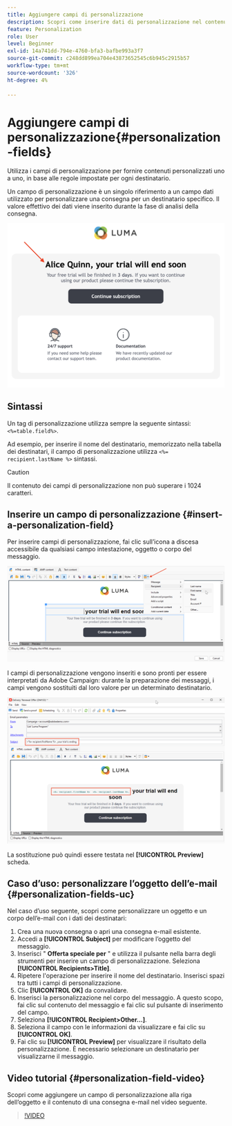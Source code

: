 ```yaml
---
title: Aggiungere campi di personalizzazione
description: Scopri come inserire dati di personalizzazione nel contenuto del messaggio
feature: Personalization
role: User
level: Beginner
exl-id: 14a741dd-794e-4760-bfa3-bafbe993a3f7
source-git-commit: c248dd899ea704e43873652545c6b945c2915b57
workflow-type: tm+mt
source-wordcount: '326'
ht-degree: 4%

---
```


# Aggiungere campi di personalizzazione{#personalization-fields}

Utilizza i campi di personalizzazione per fornire contenuti personalizzati uno a uno, in base alle regole impostate per ogni destinatario.

Un campo di personalizzazione è un singolo riferimento a un campo dati utilizzato per personalizzare una consegna per un destinatario specifico. Il valore effettivo dei dati viene inserito durante la fase di analisi della consegna.

![esempio di personalizzazione dei messaggi](assets/perso-name-sample.png)

## Sintassi

Un tag di personalizzazione utilizza sempre la seguente sintassi: `<%=table.field%>`.

Ad esempio, per inserire il nome del destinatario, memorizzato nella tabella dei destinatari, il campo di personalizzazione utilizza `<%= recipient.lastName %>` sintassi.

>[!CAUTION]
>
>Il contenuto dei campi di personalizzazione non può superare i 1024 caratteri.

## Inserire un campo di personalizzazione {#insert-a-personalization-field}

Per inserire campi di personalizzazione, fai clic sull’icona a discesa accessibile da qualsiasi campo intestazione, oggetto o corpo del messaggio.

![inserire un campo di personalizzazione](assets/perso-field-insert.png)

I campi di personalizzazione vengono inseriti e sono pronti per essere interpretati da Adobe Campaign: durante la preparazione dei messaggi, i campi vengono sostituiti dal loro valore per un determinato destinatario.

![campi di personalizzazione in un messaggio e-mail](assets/perso-fields-in-msg.png)

La sostituzione può quindi essere testata nel **[!UICONTROL Preview]** scheda.

<!--Learn more about message preview in [this page]().-->

## Caso d’uso: personalizzare l’oggetto dell’e-mail {#personalization-fields-uc}

Nel caso d’uso seguente, scopri come personalizzare un oggetto e un corpo dell’e-mail con i dati dei destinatari:

1. Crea una nuova consegna o apri una consegna e-mail esistente.
1. Accedi a **[!UICONTROL Subject]** per modificare l’oggetto del messaggio.
1. Inserisci &quot; **Offerta speciale per** &quot; e utilizza il pulsante nella barra degli strumenti per inserire un campo di personalizzazione. Seleziona **[!UICONTROL Recipients>Title]**.
1. Ripetere l&#39;operazione per inserire il nome del destinatario. Inserisci spazi tra tutti i campi di personalizzazione.
1. Clic **[!UICONTROL OK]** da convalidare.
1. Inserisci la personalizzazione nel corpo del messaggio. A questo scopo, fai clic sul contenuto del messaggio e fai clic sul pulsante di inserimento del campo.
1. Seleziona **[!UICONTROL Recipient>Other...]**.
1. Seleziona il campo con le informazioni da visualizzare e fai clic su **[!UICONTROL OK]**.
1. Fai clic su **[!UICONTROL Preview]** per visualizzare il risultato della personalizzazione. È necessario selezionare un destinatario per visualizzarne il messaggio.



## Video tutorial {#personalization-field-video}

Scopri come aggiungere un campo di personalizzazione alla riga dell’oggetto e il contenuto di una consegna e-mail nel video seguente.

>[!VIDEO](https://video.tv.adobe.com/v/24925?quality=12)
